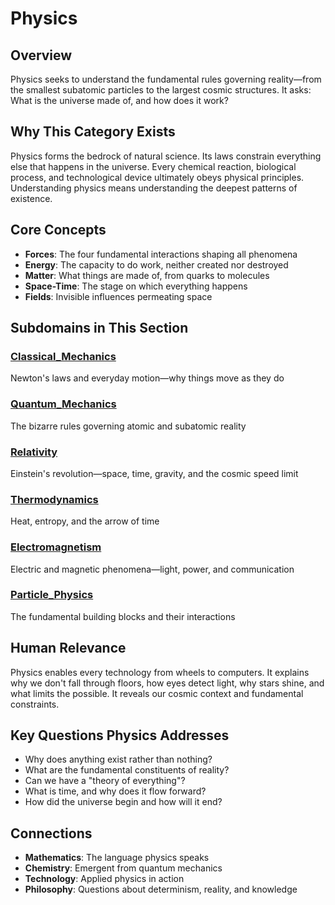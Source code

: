# Physics

## Overview
Physics seeks to understand the fundamental rules governing reality—from the smallest subatomic particles to the largest cosmic structures. It asks: What is the universe made of, and how does it work?

## Why This Category Exists
Physics forms the bedrock of natural science. Its laws constrain everything else that happens in the universe. Every chemical reaction, biological process, and technological device ultimately obeys physical principles. Understanding physics means understanding the deepest patterns of existence.

## Core Concepts
- **Forces**: The four fundamental interactions shaping all phenomena
- **Energy**: The capacity to do work, neither created nor destroyed
- **Matter**: What things are made of, from quarks to molecules
- **Space-Time**: The stage on which everything happens
- **Fields**: Invisible influences permeating space

## Subdomains in This Section

### [Classical_Mechanics](Classical_Mechanics/)
Newton's laws and everyday motion—why things move as they do

### [Quantum_Mechanics](Quantum_Mechanics/)
The bizarre rules governing atomic and subatomic reality

### [Relativity](Relativity/)
Einstein's revolution—space, time, gravity, and the cosmic speed limit

### [Thermodynamics](Thermodynamics/)
Heat, entropy, and the arrow of time

### [Electromagnetism](Electromagnetism/)
Electric and magnetic phenomena—light, power, and communication

### [Particle_Physics](Particle_Physics/)
The fundamental building blocks and their interactions

## Human Relevance
Physics enables every technology from wheels to computers. It explains why we don't fall through floors, how eyes detect light, why stars shine, and what limits the possible. It reveals our cosmic context and fundamental constraints.

## Key Questions Physics Addresses
- Why does anything exist rather than nothing?
- What are the fundamental constituents of reality?
- Can we have a "theory of everything"?
- What is time, and why does it flow forward?
- How did the universe begin and how will it end?

## Connections
- **Mathematics**: The language physics speaks
- **Chemistry**: Emergent from quantum mechanics
- **Technology**: Applied physics in action
- **Philosophy**: Questions about determinism, reality, and knowledge

